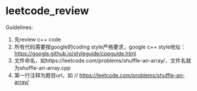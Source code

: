 # leetcode_review

Guidelines:

1. 先review c++ code
2. 所有代码需要按google的coding style严格要求，google c++ style地址：https://google.github.io/styleguide/cppguide.html
3. 文件命名，如https://leetcode.com/problems/shuffle-an-array/，文件名就为shuffle-an-array.cpp
4. 第一行注释为题目url，如 // https://leetcode.com/problems/shuffle-an-array/
